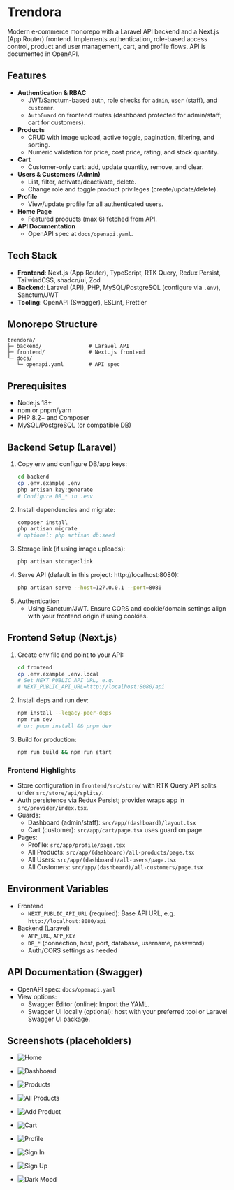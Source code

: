 # Trendora

Modern e-commerce monorepo with a Laravel API backend and a Next.js (App Router) frontend. Implements authentication, role-based access control, product and user management, cart, and profile flows. API is documented in OpenAPI.

## Features
- **Authentication & RBAC**
  - JWT/Sanctum-based auth, role checks for `admin`, `user` (staff), and `customer`.
  - `AuthGuard` on frontend routes (dashboard protected for admin/staff; cart for customers).
- **Products**
  - CRUD with image upload, active toggle, pagination, filtering, and sorting.
  - Numeric validation for price, cost price, rating, and stock quantity.
- **Cart**
  - Customer-only cart: add, update quantity, remove, and clear.
- **Users & Customers (Admin)**
  - List, filter, activate/deactivate, delete.
  - Change role and toggle product privileges (create/update/delete).
- **Profile**
  - View/update profile for all authenticated users.
- **Home Page**
  - Featured products (max 6) fetched from API.
- **API Documentation**
  - OpenAPI spec at `docs/openapi.yaml`.

## Tech Stack
- **Frontend**: Next.js (App Router), TypeScript, RTK Query, Redux Persist, TailwindCSS, shadcn/ui, Zod
- **Backend**: Laravel (API), PHP, MySQL/PostgreSQL (configure via `.env`), Sanctum/JWT
- **Tooling**: OpenAPI (Swagger), ESLint, Prettier

## Monorepo Structure
```
trendora/
├─ backend/               # Laravel API
├─ frontend/              # Next.js frontend
└─ docs/
   └─ openapi.yaml        # API spec
```

## Prerequisites
- Node.js 18+
- npm or pnpm/yarn
- PHP 8.2+ and Composer
- MySQL/PostgreSQL (or compatible DB)

## Backend Setup (Laravel)
1. Copy env and configure DB/app keys:
   ```bash
   cd backend
   cp .env.example .env
   php artisan key:generate
   # Configure DB_* in .env
   ```
2. Install dependencies and migrate:
   ```bash
   composer install
   php artisan migrate
   # optional: php artisan db:seed
   ```
3. Storage link (if using image uploads):
   ```bash
   php artisan storage:link
   ```
4. Serve API (default in this project: http://localhost:8080):
   ```bash
   php artisan serve --host=127.0.0.1 --port=8080
   ```
5. Authentication
   - Using Sanctum/JWT. Ensure CORS and cookie/domain settings align with your frontend origin if using cookies.

## Frontend Setup (Next.js)
1. Create env file and point to your API:
   ```bash
   cd frontend
   cp .env.example .env.local
   # Set NEXT_PUBLIC_API_URL, e.g.
   # NEXT_PUBLIC_API_URL=http://localhost:8080/api
   ```
2. Install deps and run dev:
   ```bash
   npm install --legacy-peer-deps
   npm run dev
   # or: pnpm install && pnpm dev
   ```
3. Build for production:
   ```bash
   npm run build && npm run start
   ```

### Frontend Highlights
- Store configuration in `frontend/src/store/` with RTK Query API splits under `src/store/api/splits/`.
- Auth persistence via Redux Persist; provider wraps app in `src/provider/index.tsx`.
- Guards:
  - Dashboard (admin/staff): `src/app/(dashboard)/layout.tsx`
  - Cart (customer): `src/app/cart/page.tsx` uses guard on page
- Pages:
  - Profile: `src/app/profile/page.tsx`
  - All Products: `src/app/(dashboard)/all-products/page.tsx`
  - All Users: `src/app/(dashboard)/all-users/page.tsx`
  - All Customers: `src/app/(dashboard)/all-customers/page.tsx`

## Environment Variables
- Frontend
  - `NEXT_PUBLIC_API_URL` (required): Base API URL, e.g. `http://localhost:8080/api`
- Backend (Laravel)
  - `APP_URL`, `APP_KEY`
  - `DB_*` (connection, host, port, database, username, password)
  - Auth/CORS settings as needed

## API Documentation (Swagger)
- OpenAPI spec: `docs/openapi.yaml`
- View options:
  - Swagger Editor (online): Import the YAML.
  - Swagger UI locally (optional): host with your preferred tool or Laravel Swagger UI package.

## Screenshots (placeholders)
- ![Home](docs/images/home-page.png)
- ![Dashboard](docs/images/dashboard.png)
- ![Products](docs/images/products.png)
- ![All Products](docs/images/all-products.png)
- ![Add Product](docs/images/add-product.png)

- ![Cart](docs/images/cart.png)
- ![Profile](docs/images/profile.png)
- ![Sign In](docs/images/sign-in.png)
- ![Sign Up](docs/images/sign-up.png)
- ![Dark Mood](docs/images/dark-mood.png)
